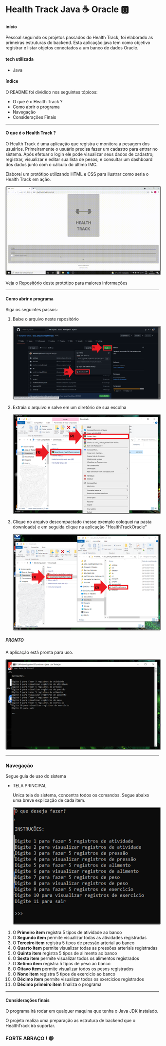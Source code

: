 # Health Track Java :coffee: Oracle :o2:



#### início

Pessoal seguindo os projetos passados do Health Track, foi elaborado as primeiras estruturas do backend. Esta aplicação java tem como objetivo registrar e listar objetos conectados a um banco de dados Oracle.

#### tech utilizada

* Java

#### índice

O README foi dividido nos seguintes tópicos:

* O que é o Health Track ?
* Como abrir o programa
* Navegação
* Considerações Finais

<hr>

#### O que é o Health Track ?

O Health Track é uma aplicação que registra e monitora a pesagem dos usuários. Primeiramente o usuário precisa fazer um cadastro para entrar no sistema. Após efetuar o login ele pode visualizar seus dados de cadastro; registrar, visualizar e editar sua lista de pesos; e consultar um dashboard dos dados  junto com o cálculo do último IMC.

Elaborei um protótipo utilizando HTML e CSS para ilustrar como seria o Health Track em ação.

<img src="assets/health.gif" style="border: solid grey; border-radius:4px"></img>

Veja o <a href="https://github.com/Amorim-cyber/HealthTrack">Repositório</a> deste protótipo para maiores informações

<hr>

#### Como abrir o programa

Siga os seguintes passos:

1. Baixe o arquivo neste repositório

   <img src="assets\passo1.png" style="border: solid grey; border-radius:4px"></img>

2. Extraia o arquivo e salve em um diretório de sua escolha 

   <img src="assets\passo2.png" style="border: solid grey; border-radius:4px"></img>

3. Clique no arquivo descompactado (nesse exemplo coloquei na pasta downloads) e em seguida clique na aplicação "HealthTrackOracle"

   <img src="assets\passo3.png" style="border: solid grey; border-radius:4px"></img>

##### PRONTO

A aplicação está pronta para uso.

<img src="assets\fim.png" style="border: solid grey; border-radius:4px"></img>

<hr>

### Navegação

Segue guia de uso do sistema

* TELA PRINCIPAL

  Unica tela do sistema, concentra todos os comandos. Segue abaixo uma breve explicação de cada item.

  <img src="assets/menu.png" style="border: solid grey; border-radius:4px"></img> 

<ol>
        <li>O <b>Primeiro item</b> registra 5 tipos de atividade ao banco </li>
        <li>O <b>Segundo item</b> permite visualizar todas as atividades registradas</li>
        <li>O <b>Terceiro item</b> registra 5 tipos de pressão arterial ao banco </li>
        <li>O <b>Quarto item</b> permite visualizar todas as pressões arteriais registradas</li>
    	<li>O <b>Quinto item</b> registra 5 tipos de alimento ao banco</li>
        <li>O <b>Sexto item</b> permite visualizar todos os alimentos registrados </li>
    	<li>O <b>Setimo item</b> registra 5 tipos de peso ao banco</li>
        <li>O <b>Oitavo item</b> permite visualizar todos os pesos registrados </li>
    	<li>O <b>Nono item</b> registra 5 tipos de exercicio ao banco</li>
        <li>O <b>Décimo item</b> permite visualizar todos os exercicios registrados </li>
        <li>O <b>Décimo primeiro item</b> finaliza o programa</li>
</ol>

<hr>

#### Considerações finais

O programa irá rodar em qualquer maquina que tenha o Java JDK instalado.

O projeto realiza uma preparação as estrutura de backend que o HealthTrack irá suportar.



### FORTE ABRAÇO ! :smile:




